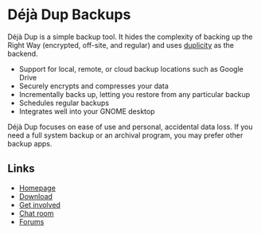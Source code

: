 <!--
SPDX-License-Identifier: CC-BY-SA-4.0
SPDX-FileCopyrightText: Michael Terry
-->

# Déjà Dup Backups

Déjà Dup is a simple backup tool. It hides the complexity of backing up the
Right Way (encrypted, off-site, and regular) and uses
[duplicity](http://duplicity.nongnu.org/) as the backend.

 * Support for local, remote, or cloud backup locations such as Google Drive
 * Securely encrypts and compresses your data
 * Incrementally backs up, letting you restore from any particular backup
 * Schedules regular backups
 * Integrates well into your GNOME desktop

Déjà Dup focuses on ease of use and personal, accidental data loss.
If you need a full system backup or an archival program, you may prefer other
backup apps.

## Links

 * [Homepage](https://wiki.gnome.org/Apps/DejaDup)
 * [Download](https://wiki.gnome.org/Apps/DejaDup/Download)
 * [Get involved](https://wiki.gnome.org/Apps/DejaDup/GettingInvolved)
 * [Chat room](https://matrix.to/#/#deja-dup:gnome.org)
 * [Forums](https://discourse.gnome.org/tags/c/applications/7/deja-dup)

